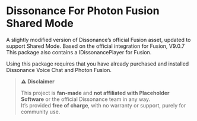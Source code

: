 # Dissonance For Photon Fusion Shared Mode

A slightly modified version of Dissonance’s official Fusion asset, updated to support Shared Mode. Based on the official integration for Fusion, V9.0.7 This package also contains a IDissonancePlayer for Fusion.


Using this package requires that you have already purchased and installed Dissonance Voice Chat and Photon Fusion.

> **⚠️ Disclaimer**
>
> This project is **fan-made** and **not affiliated with Placeholder Software** or the official Dissonance team in any way.  
> It’s provided **free of charge**, with no warranty or support, purely for community use.
